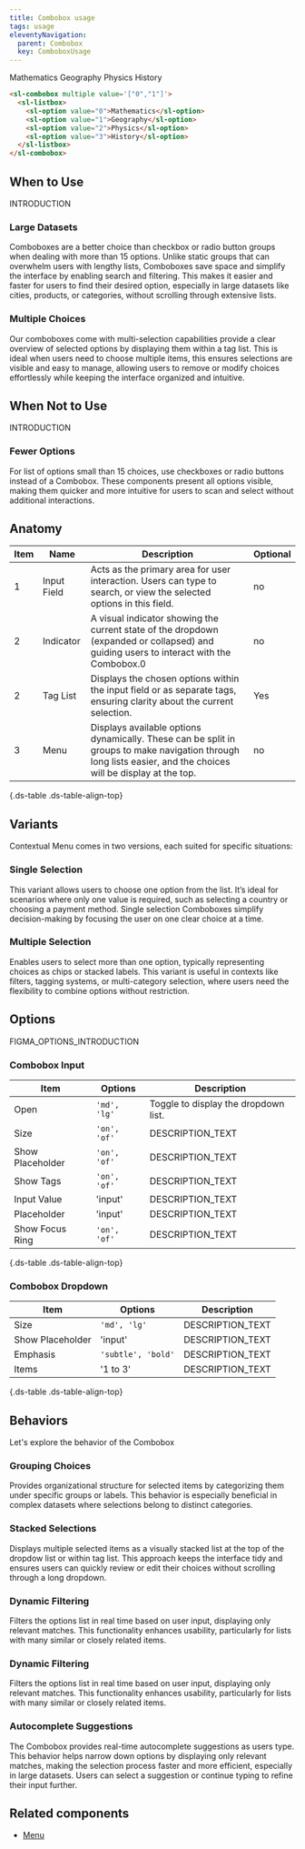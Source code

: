 ```yaml
---
title: Combobox usage
tags: usage
eleventyNavigation:
  parent: Combobox
  key: ComboboxUsage
---
```


<section class="no-heading">

<div class="ds-example">

<sl-combobox multiple value='["0","1"]'>
  <sl-listbox>
    <sl-option value="0">Mathematics</sl-option>
    <sl-option value="1">Geography</sl-option>
    <sl-option value="2">Physics</sl-option>
    <sl-option value="3">History</sl-option>
  </sl-listbox>
</sl-combobox>

</div>

<div class="ds-code">

  ```html
  <sl-combobox multiple value='["0","1"]'>
    <sl-listbox>
      <sl-option value="0">Mathematics</sl-option>
      <sl-option value="1">Geography</sl-option>
      <sl-option value="2">Physics</sl-option>
      <sl-option value="3">History</sl-option>
    </sl-listbox>
  </sl-combobox>
  ```

</div>

</section>


<section>

## When to Use
INTRODUCTION

### **Large Datasets**
Comboboxes are a better choice than checkbox or radio button groups when dealing with more than 15 options. Unlike static groups that can overwhelm users with lengthy lists, Comboboxes save space and simplify the interface by enabling search and filtering. This makes it easier and faster for users to find their desired option, especially in large datasets like cities, products, or categories, without scrolling through extensive lists.

### Multiple Choices
Our comboboxes come with multi-selection capabilities provide a clear overview of selected options by displaying them within a tag list. This is ideal when users need to choose multiple items, this ensures selections are visible and easy to manage, allowing users to remove or modify choices effortlessly while keeping the interface organized and intuitive.

</section>


<section>

## When Not to Use
INTRODUCTION

### **Fewer Options**
For list of options small than 15 choices, use checkboxes or radio buttons instead of a Combobox. These components present all options visible, making them quicker and more intuitive for users to scan and select without additional interactions.

</section>


<section>

## Anatomy

|Item|Name| Description | Optional|
|-|-|-|-|
|1|Input Field |Acts as the primary area for user interaction. Users can type to search, or view the selected options in this field. |no|
|2|Indicator |A visual indicator showing the current state of the dropdown (expanded or collapsed) and guiding users to interact with the Combobox.0 |no|
|2|Tag List |Displays the chosen options within the input field or as separate tags, ensuring clarity about the current selection. |Yes|
|3|Menu |Displays available options dynamically. These can be split in groups to make navigation through long lists easier, and the choices will be display at the top. |no|

{.ds-table .ds-table-align-top}

</section>


<section>

## Variants
Contextual Menu comes in two versions, each suited for specific situations:

### Single Selection
This variant allows users to choose one option from the list. It’s ideal for scenarios where only one value is required, such as selecting a country or choosing a payment method. Single selection Comboboxes simplify decision-making by focusing the user on one clear choice at a time.

### Multiple Selection
Enables users to select more than one option, typically representing choices as chips or stacked labels. This variant is useful in contexts like filters, tagging systems, or multi-category selection, where users need the flexibility to combine options without restriction.

</section>


<section>

## Options
FIGMA_OPTIONS_INTRODUCTION

### Combobox Input
|Item|Options|Description|
|-|-|-|
|Open|`'md', 'lg'` |Toggle to display the dropdown list. |
|Size|`'on', 'of'` |DESCRIPTION_TEXT |
|Show Placeholder|`'on', 'of'`| DESCRIPTION_TEXT |
|Show Tags|`'on', 'of'` |DESCRIPTION_TEXT |
|Input Value|'input' |DESCRIPTION_TEXT |
|Placeholder|'input' |DESCRIPTION_TEXT |
|Show Focus Ring|`'on', 'of'` |DESCRIPTION_TEXT |

{.ds-table .ds-table-align-top}

### Combobox Dropdown
|Item|Options|Description|
|-|-|-|
|Size|`'md', 'lg'` |DESCRIPTION_TEXT |
|Show Placeholder|'input' |DESCRIPTION_TEXT |
|Emphasis|`'subtle', 'bold'`|DESCRIPTION_TEXT |
|Items|'1 to 3' |DESCRIPTION_TEXT |

{.ds-table .ds-table-align-top}

</section>


<section>

## Behaviors
Let's explore the behavior of the Combobox

### Grouping Choices
Provides organizational structure for selected items by categorizing them under specific groups or labels. This behavior is especially beneficial in complex datasets where selections belong to distinct categories.

### Stacked Selections
Displays multiple selected items as a visually stacked list at the top of the dropdow list or within tag list. This approach keeps the interface tidy and ensures users can quickly review or edit their choices without scrolling through a long dropdown.

### Dynamic Filtering
Filters the options list in real time based on user input, displaying only relevant matches. This functionality enhances usability, particularly for lists with many similar or closely related items.

### Dynamic Filtering
Filters the options list in real time based on user input, displaying only relevant matches. This functionality enhances usability, particularly for lists with many similar or closely related items.

### Autocomplete Suggestions
The Combobox provides real-time autocomplete suggestions as users type. This behavior helps narrow down options by displaying only relevant matches, making the selection process faster and more efficient, especially in large datasets. Users can select a suggestion or continue typing to refine their input further.

</section>


<section>

## Related components

- [Menu](/categories/components/menu/usage)

</section>
